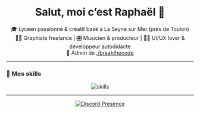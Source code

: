 <h1 align="center">Salut, moi c’est Raphaël 👋</h1>
<p align="center">
  🎓 Lycéen passionné & créatif basé à La Seyne sur Mer (près de Toulon)<br>
  🧑‍🎨 Graphiste freelance | 🎛️ Musicien & producteur | 🧑‍💻 UI/UX lover & développeur autodidacte<br>
  👑 Admin de <a href="https://discord.gg/breakthecode">./breakthecode</a><br>
</p>

---

### 🧠 Mes skills

<p align="center">
  <img src="https://skillicons.dev/icons?i=figma,ae,blender,ableton,discord,linux,windows,xd,vscode&theme=light" alt="skills" />
</p>

---

<p align="center">
  <a href="https://discord.com/users/1267917704778612747">
    <img src="https://lanyard.kyrie25.dev/api/1267917704778612747?animatedDecoration=true&showDisplayName=true&hideDecoration=false&hideSpotify=false&hideActivity=false&hideNameplate=false&bg=0&animated=true&hideDiscrim=false&hideBadges=true&hideTimestamp=false&theme=dark&showBanner=animated&bannerFilter=brightness(0.7)%20blur(5px)&waveColor=transparent&borderRadius=0&imgBorderRadius=0&gradient=ffffff&clanbg=0" alt="Discord Presence" />
  </a>
</p>
